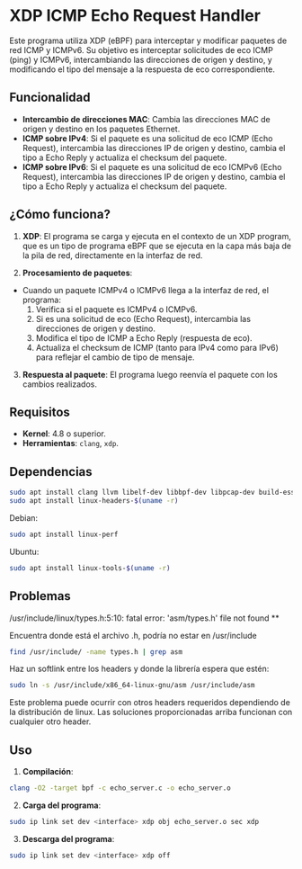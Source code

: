 # XDP ICMP Echo Request Handler
Este programa utiliza XDP (eBPF) para interceptar y modificar paquetes de red ICMP y ICMPv6. Su objetivo es interceptar solicitudes de eco ICMP (ping) y ICMPv6, intercambiando las direcciones de origen y destino, y modificando el tipo del mensaje a la respuesta de eco correspondiente.

## Funcionalidad
- **Intercambio de direcciones MAC**: Cambia las direcciones MAC de origen y destino en los paquetes Ethernet.
- **ICMP sobre IPv4**: Si el paquete es una solicitud de eco ICMP (Echo Request), intercambia las direcciones IP de origen y destino, cambia el tipo a Echo Reply y actualiza el checksum del paquete.
- **ICMP sobre IPv6**: Si el paquete es una solicitud de eco ICMPv6 (Echo Request), intercambia las direcciones IP de origen y destino, cambia el tipo a Echo Reply y actualiza el checksum del paquete.

## ¿Cómo funciona?
1. **XDP**: El programa se carga y ejecuta en el contexto de un XDP program, que es un tipo de programa eBPF que se ejecuta en la capa más baja de la pila de red, directamente en la interfaz de red.

2. **Procesamiento de paquetes**:
- Cuando un paquete ICMPv4 o ICMPv6 llega a la interfaz de red, el programa:
    1. Verifica si el paquete es ICMPv4 o ICMPv6.
    2. Si es una solicitud de eco (Echo Request), intercambia las direcciones de origen y destino.
    3. Modifica el tipo de ICMP a Echo Reply (respuesta de eco).
    4. Actualiza el checksum de ICMP (tanto para IPv4 como para IPv6) para reflejar el cambio de tipo de mensaje.

3. **Respuesta al paquete**: El programa luego reenvía el paquete con los cambios realizados.

## Requisitos
- **Kernel**: 4.8 o superior.
- **Herramientas**: `clang`, `xdp`.

## Dependencias
```bash
sudo apt install clang llvm libelf-dev libbpf-dev libpcap-dev build-essential
sudo apt install linux-headers-$(uname -r)
```

Debian:
```bash
sudo apt install linux-perf
```

Ubuntu:
```bash
sudo apt install linux-tools-$(uname -r)
```

## Problemas
/usr/include/linux/types.h:5:10: fatal error: 'asm/types.h' file not found **

Encuentra donde está el archivo .h, podría no estar en /usr/include

```bash
find /usr/include/ -name types.h | grep asm
```
Haz un softlink entre los headers y donde la librería espera que estén:
```bash
sudo ln -s /usr/include/x86_64-linux-gnu/asm /usr/include/asm
```
Este problema puede ocurrir con otros headers requeridos dependiendo de la distribución de linux. Las soluciones proporcionadas arriba funcionan con cualquier otro header.

## Uso
1. **Compilación**:
```bash
clang -O2 -target bpf -c echo_server.c -o echo_server.o
```

2. **Carga del programa**:
```bash
sudo ip link set dev <interface> xdp obj echo_server.o sec xdp
```

3. **Descarga del programa**:
```bash
sudo ip link set dev <interface> xdp off
```


